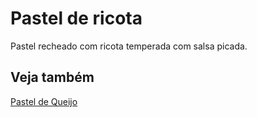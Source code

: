 # Pastel de ricota

Pastel recheado com ricota temperada com salsa picada.

## Veja também

[Pastel de Queijo](pastel_de_queijo.md)

